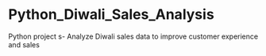 # Python_Diwali_Sales_Analysis
Python project s- Analyze Diwali sales data to improve customer experience and sales


